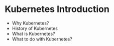 # Kubernetes Introduction

* Why Kubernetes?
* History of Kubernetes
* What is Kubernetes?
* What to do with Kubernetes?